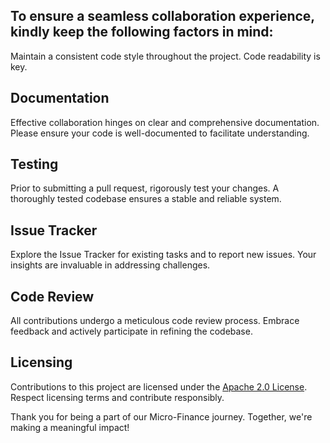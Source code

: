 ## To ensure a seamless collaboration experience, kindly keep the following factors in mind:

Maintain a consistent code style throughout the project. Code readability is key.

## Documentation
Effective collaboration hinges on clear and comprehensive documentation. Please ensure your code is well-documented to facilitate understanding.

## Testing
Prior to submitting a pull request, rigorously test your changes. A thoroughly tested codebase ensures a stable and reliable system.

## Issue Tracker
Explore the Issue Tracker for existing tasks and to report new issues. Your insights are invaluable in addressing challenges.

## Code Review
All contributions undergo a meticulous code review process. Embrace feedback and actively participate in refining the codebase.

## Licensing
Contributions to this project are licensed under the [Apache 2.0 License](LICENSE). Respect licensing terms and contribute responsibly.

Thank you for being a part of our Micro-Finance journey. Together, we're making a meaningful impact!
